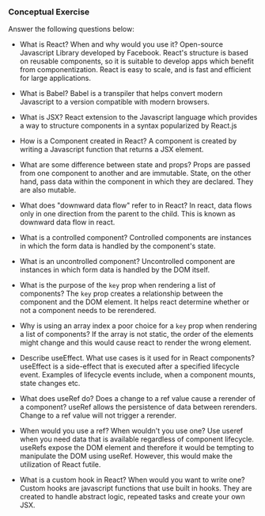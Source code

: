 ### Conceptual Exercise

Answer the following questions below:

- What is React? When and why would you use it?
    Open-source Javascript Library developed by Facebook. React's structure is based on reusable components, so it is suitable to develop apps which benefit from componentization. React is easy to scale, and is fast and efficient for large applications. 

- What is Babel?
    Babel is a transpiler that helps convert modern Javascript to a version compatible with modern browsers.  

- What is JSX?
    React extension to the Javascript language which provides a way to structure components in a syntax popularized by React.js

- How is a Component created in React?
    A component is created by writing a Javascript function that returns a JSX element. 

- What are some difference between state and props?
    Props are passed from one component to another and are immutable. State, on the other hand, pass data within the component in which they are declared. They are also mutable. 

- What does "downward data flow" refer to in React?
    In react, data flows only in one direction from the parent to the child. This is known as downward data flow in react. 

- What is a controlled component?
    Controlled components are instances in which the form data is handled by the component's state.  

- What is an uncontrolled component?
    Uncontrolled component are instances in which form data is handled by the DOM itself. 

- What is the purpose of the `key` prop when rendering a list of components?
    The `key` prop creates a relationship between the component and the DOM element. It helps react determine whether or not a component needs to be rerendered.

- Why is using an array index a poor choice for a `key` prop when rendering a list of components?
    If the array is not static, the order of the elements might change and this would cause react to render the wrong element. 

- Describe useEffect.  What use cases is it used for in React components?
    useEffect is a side-effect that is executed after a specified lifecycle event. Examples of lifecycle events include, when a component mounts, state changes etc. 

- What does useRef do?  Does a change to a ref value cause a rerender of a component?
    useRef allows the persistence of data between rerenders. Change to a ref value will not trigger a rerender. 

- When would you use a ref? When wouldn't you use one?
    Use useref when you need data that is available regardless of component lifecycle. useRefs expose the DOM element and therefore it would be tempting to manipulate the DOM using useRef. However, this would make the utilization of React futile. 

- What is a custom hook in React? When would you want to write one?
    Custom hooks are javascript functions that use built in hooks. They are created to handle abstract logic, repeated tasks and create your own JSX. 